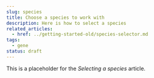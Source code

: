 ```yaml
---
slug: species
title: Choose a species to work with
description: Here is how to select a species
related_articles:
  - href: ../getting-started-old/species-selector.md
tags:
  - gene
status: draft
---
```


This is a placeholder for the _Selecting a species_ article.

